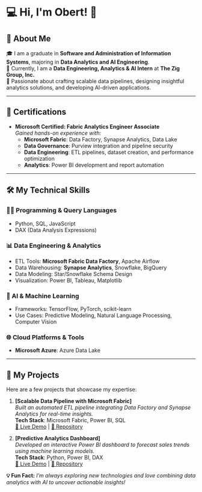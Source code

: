 # 💻 Hi, I'm Obert! 👋

## 🚀 About Me
🎓 I am a graduate in **Software and Administration of Information Systems**, majoring in **Data Analytics and AI Engineering**.  
💼 Currently, I am a **Data Engineering, Analytics & AI Intern** at **The Zig Group, Inc.**  
🌟 Passionate about crafting scalable data pipelines, designing insightful analytics solutions, and developing AI-driven applications.

---

## 🎯 Certifications
- **Microsoft Certified: Fabric Analytics Engineer Associate**  
  *Gained hands-on experience with:*  
  - **Microsoft Fabric**: Data Factory, Synapse Analytics, Data Lake  
  - **Data Governance**: Purview integration and pipeline security  
  - **Data Engineering**: ETL pipelines, dataset creation, and performance optimization  
  - **Analytics**: Power BI development and report automation  

---

## 🛠️ My Technical Skills

### **👨‍💻 Programming & Query Languages**
- Python, SQL, JavaScript  
- DAX (Data Analysis Expressions)

### **📊 Data Engineering & Analytics**
- ETL Tools: **Microsoft Fabric Data Factory**, Apache Airflow  
- Data Warehousing: **Synapse Analytics**, Snowflake, BigQuery  
- Data Modeling: Star/Snowflake Schema Design  
- Visualization: Power BI, Tableau, Matplotlib  

### **🤖 AI & Machine Learning**
- Frameworks: TensorFlow, PyTorch, scikit-learn  
- Use Cases: Predictive Modeling, Natural Language Processing, Computer Vision  

### **🌐 Cloud Platforms & Tools**
- **Microsoft Azure**: Azure Data Lake  

---

## 📂 My Projects
Here are a few projects that showcase my expertise:

1. **[Scalable Data Pipeline with Microsoft Fabric]**  
   _Built an automated ETL pipeline integrating Data Factory and Synapse Analytics for real-time insights._  
   **Tech Stack**: Microsoft Fabric, Power BI, SQL  
   [🔗 Live Demo](#) | [📂 Repository](#)

2. **[Predictive Analytics Dashboard]**  
   _Developed an interactive Power BI dashboard to forecast sales trends using machine learning models._  
   **Tech Stack**: Python, Power BI, DAX  
   [🔗 Live Demo](#) | [📂 Repository](#)

**💡 Fun Fact:** _I’m always exploring new technologies and love combining data analytics with AI to uncover actionable insights!_
